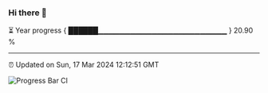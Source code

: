 ### Hi there 👋

⏳ Year progress { ██████▁▁▁▁▁▁▁▁▁▁▁▁▁▁▁▁▁▁▁▁▁▁▁▁ } 20.90 %

---

⏰ Updated on Sun, 17 Mar 2024 12:12:51 GMT

![Progress Bar CI](https://github.com/Shyam-Makwana/GitHub-Actions-Demo/workflows/Progress%20Bar%20CI/badge.svg)
